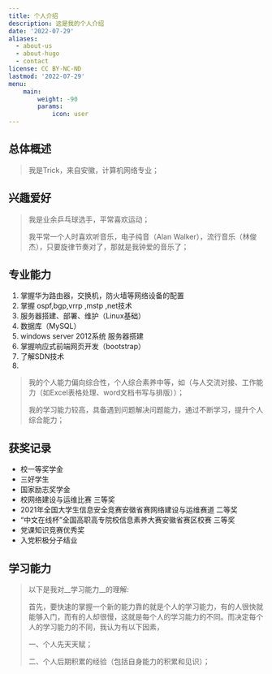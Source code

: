 ```yaml
---
title: 个人介绍
description: 这是我的个人介绍
date: '2022-07-29'
aliases:
  - about-us
  - about-hugo
  - contact
license: CC BY-NC-ND
lastmod: '2022-07-29'
menu:
    main: 
        weight: -90
        params:
            icon: user
---
```

## 总体概述
> 我是Trick，来自安徽，计算机网络专业；

## 兴趣爱好
> 我是业余乒乓球选手，平常喜欢运动；
>
> 我平常一个人时喜欢听音乐，电子纯音（Alan Walker），流行音乐（林俊杰），只要旋律节奏对了，那就是我钟爱的音乐了；

##  专业能力
1. 掌握华为路由器，交换机，防火墙等⽹络设备的配置
2. 掌握 ospf,bgp,vrrp ,mstp ,net技术
3. 服务器搭建、部署、维护（Linux基础）
4. 数据库（MySQL）
5. windows server 2012系统 服务器搭建
6. 掌握响应式前端网页开发（bootstrap）
7. 了解SDN技术
8. 

>我的个人能力偏向综合性，个人综合素养中等，如（与人交流对接、工作能力（如Excel表格处理、word文档书写与排版））；
>
>我的学习能力较高，具备遇到问题解决问题能力，通过不断学习，提升个人综合能力；

## 获奖记录
* 校一等奖学金
* 三好学生
* 国家励志奖学金
* 校网络建设与运维比赛 三等奖
* 2021年全国⼤学⽣信息安全竞赛安徽省赛⽹络建设与运维赛道 ⼆等奖
* “中文在线杯”全国高职高专院校信息素养大赛安徽省赛区校赛 三等奖
* 党课知识竞赛优秀奖
* 入党积极分子结业

## 学习能力

> 以下是我对__学习能力__的理解:
>
> 首先，要快速的掌握一个新的能力靠的就是个人的学习能力，有的人很快就能够入门，而有的人却很慢，这就是每个人的学习能力的不同。而决定每个人的学习能力的不同，我认为有以下因素，
>
> 一、个人先天天赋；
>
> 二、个人后期积累的经验（包括自身能力的积累和见识）；
>
> 



